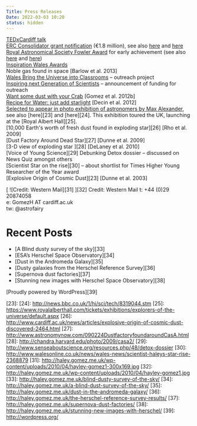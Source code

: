 ```yaml
---
Title: Press Releases
Date: 2022-03-03 10:20
status: hidden
---
```


[TEDxCardiff talk][10]  
[ERC Consolidator grant notification][11] (€1.8 million), see also [here][12] and [here][13]  
[Royal Astronomical Society Fowler Award][14] for early achievement (see also [here][15] and [here][16])  
[Inspiration Wales Awards][17]  
Noble gas found in space [Barlow et al. 2013]  
[Wales Bring the Universe into Classrooms][18] – outreach project  
[Inspiring next Generation of Scientists][19] – announcement of funding for outreach  
[Want some dust with your Crab][20] [Gomez et al. 2012b]  
[Recipe for Water: just add starlight][21] [Decin et al. 2012]  
[Selected to appear in photo exhibition of astronomers by Max Alexander][22], see also [here][23] and [here][24]. This exhibition toured the UK, launching at the [Royal Albert Hall][25].  
[10,000 Earth's worth of fresh dust found in exploding star][26] [Rho et al. 2009]  
[Dust Factory Around Dead Star][27] [Dunne et al. 2009]  
[3-D view of exploding star ][28] [DeLaney et al. 2010]  
[Voice of Young Science][29] Debunking Detox dossier – discussed on News Quiz amongst others  
[Scientist Star on the rise][30] – about shortlist for Times Higher Young Researcher of the Year award  
[Explosive Origin of Cosmic Dust][23] [Dunne et al. 2003]

[ ![Credit: Western Mail][31] ][32] Credit: Western Mail t: +44 (0)29 20874058  
e: GomezH AT cardiff.ac.uk  
tw: @astrofairy

# Recent Posts

* [A Blind dusty survey of the sky][33]
* [ESA’s Herschel Space Observatory][34]
* [Dust in the Andromeda Galaxy][35]
* [Dusty galaxies from the Herschel Reference Survey][36]
* [Supernova dust factories][37]
* [Stunning new images with Herschel Space Observatory][38]

[Proudly powered by WordPress][39]

[1]: http://haley.gomez.me.uk/
[2]: http://haley.gomez.me.uk/academic-cv/
[3]: http://haley.gomez.me.uk/publication-list/
[4]: http://haley.gomez.me.uk/research/
[5]: http://haley.gomez.me.uk/research/cosmic-dust/
[6]: http://haley.gomez.me.uk/research/my-group/
[7]: http://haley.gomez.me.uk/research/press-releases/
[8]: http://haley.gomez.me.uk/talks/
[9]: http://haley.gomez.me.uk/outreach/
[10]: http://www.cardiff.ac.uk/news/view/88794-tedxcardiff
[11]: http://www.cardiff.ac.uk/news/view/82791-cardiff-unlocks-13m-for-innovative-research
[12]: https://www.astro.cf.ac.uk/newsandevents/?page=news_detail&amp;news=0177
[13]: http://www.walesonline.co.uk/incoming/cardiff-university-receives-13m-research-8732290
[14]: https://www.ras.org.uk/awards-and-grants/awards/2553-winners-of-the-2015-awards-medals-and-prizes
[15]: http://www.walesonline.co.uk/news/local-news/cardiff-university-astronomers-honoured-helping-8415582
[16]: http://www.bbc.co.uk/news/uk-wales-south-east-wales-30735071
[17]: http://www.walesonline.co.uk/business/business-news/iwa-inspire-wales-awards-check-7310762
[18]: http://www.unawe.org/updates/unawe-update-1377/
[19]: http://www.bbc.com/news/uk-wales-25085193
[20]: http://www.slate.com/blogs/bad_astronomy/2013/01/13/crab_nebula_star_dust_confirmed_to_be_made_in_exploding_stars.html
[21]: http://www.spacedaily.com/reports/Herschel_Finds_Hot_Water_Vapor_Around_a_Carbon_Star_999.html
[22]: http://www.walesonline.co.uk/news/wales-news/professors-star-photo-exhibition-explorers-1892826
[23]:
[24]: http://news.bbc.co.uk/1/hi/sci/tech/8319044.stm
[25]: https://www.royalalberthall.com/tickets/exhibitions/explorers-of-the-universe/default.aspx
[26]: http://www.cardiff.ac.uk/news/articles/explosive-origin-of-cosmic-dust-discovered-2464.html
[27]: http://www.astronomynow.com/090224DustfactoryfoundaroundCasA.html
[28]: http://chandra.harvard.edu/photo/2009/casa2/
[29]: http://www.senseaboutscience.org/resources.php/48/detox-dossier
[30]: http://www.walesonline.co.uk/news/wales-news/scientist-haleys-star-rise-2368879
[31]: http://haley.gomez.me.uk/wp-content/uploads/2010/04/hayley-gomez1-300x169.jpg
[32]: http://haley.gomez.me.uk/wp-content/uploads/2010/04/hayley-gomez1.jpg
[33]: http://haley.gomez.me.uk/blind-dusty-survey-of-the-sky/
[34]: http://haley.gomez.me.uk/a-blind-dust-survey-of-the-sky/
[35]: http://haley.gomez.me.uk/dust-in-the-andromeda-galaxy/
[36]: http://haley.gomez.me.uk/the-herschel-reference-survey-results/
[37]: http://haley.gomez.me.uk/supernova-dust-factories/
[38]: http://haley.gomez.me.uk/stunning-new-images-with-herschel/
[39]: http://wordpress.org/
